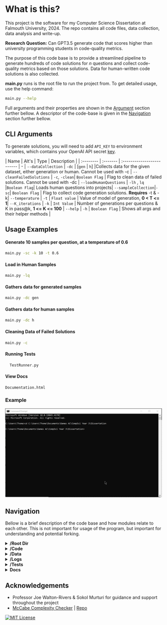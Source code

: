 # What is this?
This project is the software for my Computer Science Dissertation at Falmouth University, 2024. The repo contains all code files, data collection, data analysis and write-up.

**Research Question:** Can GPT3.5 generate code that scores higher than university programming students in code-quality
metrics.

The purpose of this code base is to provide a streamlined pipeline to generate hundreds of code solutions for *n*
questions and collect code-quality metrics based on those solutions. Data for human-written code solutions is also
collected.

**main.py** runs is the root file to run the project from. To get detailed usage, use the help command:

```bash
main.py --help
```

Full arguments and their properties are shown in the [Argument](#CLI-Arguments) section further bellow. A descriptor of
the code-base is given in the [Navigation](#Navigation) section further bellow.

## CLI Arguments

To generate solutions, you will need to add `API_KEY` to environment variables, which contains your OpenAI API
secret [key](https://platform.openai.com/api-keys).

| Name | Alt's | Type | Description | | :-------- | :------- | :------------------------- | - |
`--dataCollection` | `-dc` | [`gen` \| `h`] |Collects data for the given dataset, either generation or human. Cannot be
used with -c |
`--cleanFailedSolutions` | `-c`, `-clean`| `Boolean Flag` | Flag to clean data of failed solutions. Cannot be used with
-dc |
`--loadHumanQuestions` | `-lh` , `lq` |`Boolean Flag`| Loads human questions into projects|
`--sampleCollection`|`-sc`| `Boolean Flag` | Flag to collect code generation solutions. **Requires** -t & -k|
`--temperature` | `-t` | `Float value` | Value of model of generation, **0 < T <= 1**|
`--K_iterations` | `-k` | `Int Value` | Number of generations per questions & K in pass@k, **1 <= K <= 100** |
`--help` | `-h` | `Boolean Flag` | Shows all args and their helper methods |

## Usage Examples

#### Generate 10 samples per question, at a temperature of 0.6

```bash
main.py -sc -k 10 -t 0.6
```
#### Load in Human Samples
```bash
main.py -lq
```
#### Gathers data for generated samples
```bash
main.py -dc gen
```
#### Gathers data for human samples
```bash
main.py -dc h
```

#### Cleaning Data of Failed Solutions

```Bash
main.py -c
```

#### Running Tests

```bash
  TestRunner.py
```

#### View Docs

```bash
Documentation.html
```

### Example

![Example Usage of Software](Docs/dissertation-dataCollection-working.gif)

## Navigation

Bellow is a brief description of the code base and how modules relate to each other. This is not important for usage of
the program, but important for understanding and potential forking.

<details>
<summary> <b>/Root Dir</b> </summary>
<li> <i>main.py</i> Runs is the root module to run the project from. All args follow from this module</li>
<li> <i>TestRunner.py</i> Runs system unit tests</li>
<li> <i>load_human_solutions.py</i> Loads in human solutions using paths in config</li>
<li> <i>Requirements.txt</i> Stores all python requirements </li>
<li> <i>config.py</i> Holds global variables used across the system, including access to env api keys & file paths.</li>
<li> <i>.gitignore</i> Excludes mostly cached files and solution directories</li>
<li> <i>documentation.html</i> Home html page for projects documentation</li>
</details>

<details>
<summary> <b>/Code</b> </summary>
<ul>
  <li> <i>Gather.py</i> Main class for collecting data. Generates samples and performs data collecting on said sampless</li>
  <li> <i>Analyzer.py</i> Calculates Halstead Metrics for given file</li>
  <li> <i>Functionality.py</i> Tests the functionality/validity of python files</li>
  <li> <i>Generation.py</i> Generates code samples using OpenAI API</li>
  <li> <i>Lexer.py</i> Extracts operands and operators from valid python files, ready to use in Halstead calculations</li>
  <li> <i>mccabe.py</i> Calculates Cyclometric Complexity for a given python file</li>
  <li> <i>DataHelper.py</i> Contains helper methods for sample generation and data collection</li>
  <li> <i>CleanData/py</i> Module providing methods to clean data of failed solutions</li>
  <li> <i>ProblemQuestions.json</i> Containing the problem Stores</li>
  <li> <i>stats.R</i> containing the R code used in the studies analysis</li>
</ul>
</details>

<details>
<summary> <b>/Data</b> </summary>
  <li><i>/Data</i> Directory of all data used in and collected from the system. </li>
  <ul>
    <li> Generation and Sample <i>.csv</i> result files</li>
    <li> Raw Generation and Raw Sample <i>.csv</i> result files</li>
    <li> Back up of sample data, used in cleaning, deleted after use</li>
  </ul>
</details>

<details>
    <summary> <b>/Logs</b> </summary>
    <li> <i>Main.log</i> Master log for the program, should be your first stop for debugging</li>
    <li> <i>Results.log</i> Contains all results from any --dataCollection command.</li>
    <li> <i>MainSystemTests.log</i> Contains results from system testing</li>
</details>

<details>
    <summary> <b>/Tests</b> </summary>
    <li> <i>/TestFiles</i> Contains dummy python scripts for testing</li>
    <li> <i>/SystemTest</i>s Contains test files, called by TestRunner.py, that test the functionality of the System.</li>
    <li> <i>ProblemTests.py</i> Contains test classes and class access for functional testing of samples</li>
    <li> <i>MethodTestFile.py</i> Blank file that's used to load samples onto for functional testing</li>
</details>

<details>
    <summary> <b>Docs</b> </summary>
    <li> <i>/Code</i> Contains doc files for html documentation</li>
    <li> <i>Other</i> Documentation files</li>
</details>

## Acknowledgements

- Professor Joe Walton-Rivers & Sokol Murturi for guidance and support throughout the project
- [McCabe Complexity Checker](https://nedbatchelder.com/blog/200803/python_code_complexity_microtool.html)
  | [Repo](https://github.com/PyCQA/mccabe)

[![MIT License](https://img.shields.io/badge/License-MIT-green.svg)](https://choosealicense.com/licenses/mit/)
